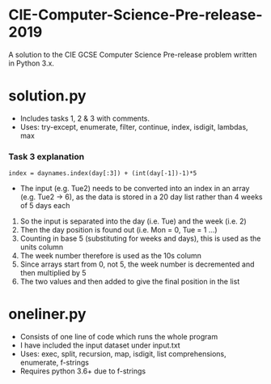 # CIE-Computer-Science-Pre-release-2019
A solution to the CIE GCSE Computer Science Pre-release problem written in Python 3.x.

# solution.py
- Includes tasks 1, 2 & 3 with comments.
- Uses: try-except, enumerate, filter, continue, index, isdigit, lambdas, max

### Task 3 explanation
```
index = daynames.index(day[:3]) + (int(day[-1])-1)*5
```
- The input (e.g. Tue2) needs to be converted into an index in an array (e.g. Tue2 -> 6), as the data is stored in a 20 day list rather than 4 weeks of 5 days each
1. So the input is separated into the day (i.e. Tue) and the week (i.e. 2)
2. Then the day position is found out (i.e. Mon = 0, Tue = 1 ...)
3. Counting in base 5 (substituting for weeks and days), this is used as the units column
4. The week number therefore is used as the 10s column
5. Since arrays start from 0, not 5, the week number is decremented and then multiplied by 5
6. The two values and then added to give the final position in the list

# oneliner.py
- Consists of one line of code which runs the whole program
- I have included the input dataset under input.txt
- Uses: exec, split, recursion, map, isdigit, list comprehensions, enumerate, f-strings
- Requires python 3.6+ due to f-strings
